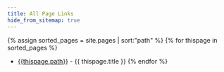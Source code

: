 ```yaml
---
title: All Page Links
hide_from_sitemap: true
---
```


{% assign sorted_pages = site.pages | sort:"path" %}
{% for thispage in sorted_pages %}
- [{{thispage.path}}]({{thispage.path}}) - {{ thispage.title }}
{% endfor %}
